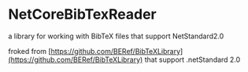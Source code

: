 # NetCoreBibTexReader
a library for working with BibTeX files that support NetStandard2.0


froked from [https://github.com/BERef/BibTeXLibrary](https://github.com/BERef/BibTeXLibrary) that support .netStandard 2.0
